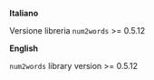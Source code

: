 **Italiano**

Versione libreria `num2words` \>= 0.5.12

**English**

`num2words` library version \>= 0.5.12
